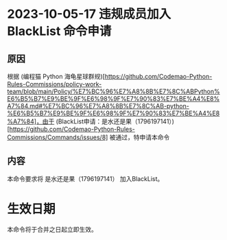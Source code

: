 # 2023-10-05-17 违规成员加入BlackList 命令申请

## 原因
根据 (编程猫 Python 海龟星球群规)[https://github.com/Codemao-Python-Rules-Commissions/policy-work-team/blob/main/Policy/%E7%BC%96%E7%A8%8B%E7%8C%ABPython%E6%B5%B7%E9%BE%9F%E6%98%9F%E7%90%83%E7%BE%A4%E8%A7%84.md#%E7%BC%96%E7%A8%8B%E7%8C%AB-python-%E6%B5%B7%E9%BE%9F%E6%98%9F%E7%90%83%E7%BE%A4%E8%A7%84]，由于 (BlackList申请：是水还是果（1796197141）)[https://github.com/Codemao-Python-Rules-Commissions/Commands/issues/8] 被通过，特申请本命令

## 内容
本命令要求将 是水还是果（1796197141） 加入BlackList。

# 生效日期
本命令将于合并之日起立即生效。

